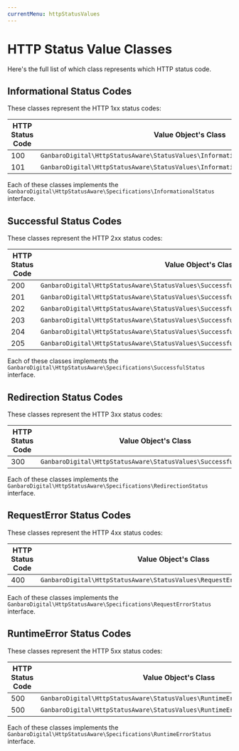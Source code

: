 ```yaml
---
currentMenu: httpStatusValues
---
```


# HTTP Status Value Classes

Here's the full list of which class represents which HTTP status code.

## Informational Status Codes

These classes represent the HTTP 1xx status codes:

HTTP Status Code | Value Object's Class
-----------------|--------------------
100 | `GanbaroDigital\HttpStatusAware\StatusValues\Informational\ContinueStatus`
101 | `GanbaroDigital\HttpStatusAware\StatusValues\Informational\SwitchingProtocolsStatus`

Each of these classes implements the `GanbaroDigital\HttpStatusAware\Specifications\InformationalStatus` interface.

## Successful Status Codes

These classes represent the HTTP 2xx status codes:

HTTP Status Code | Value Object's Class
-----------------|--------------------
200 | `GanbaroDigital\HttpStatusAware\StatusValues\Successful\OkStatus`
201 | `GanbaroDigital\HttpStatusAware\StatusValues\Successful\CreatedStatus`
202 | `GanbaroDigital\HttpStatusAware\StatusValues\Successful\AcceptedStatus`
203 | `GanbaroDigital\HttpStatusAware\StatusValues\Successful\NonAuthoritativeInformationStatus`
204 | `GanbaroDigital\HttpStatusAware\StatusValues\Successful\NoContentStatus`
205 | `GanbaroDigital\HttpStatusAware\StatusValues\Successful\ResetContentStatus`

Each of these classes implements the `GanbaroDigital\HttpStatusAware\Specifications\SuccessfulStatus` interface.

## Redirection Status Codes

These classes represent the HTTP 3xx status codes:

HTTP Status Code | Value Object's Class
-----------------|--------------------
300 | `GanbaroDigital\HttpStatusAware\StatusValues\Successful\OkStatus`

Each of these classes implements the `GanbaroDigital\HttpStatusAware\Specifications\RedirectionStatus` interface.

## RequestError Status Codes

These classes represent the HTTP 4xx status codes:

HTTP Status Code | Value Object's Class
-----------------|--------------------
400 | `GanbaroDigital\HttpStatusAware\StatusValues\RequestError\BadRequestStatus`

Each of these classes implements the `GanbaroDigital\HttpStatusAware\Specifications\RequestErrorStatus` interface.

## RuntimeError Status Codes

These classes represent the HTTP 5xx status codes:

HTTP Status Code | Value Object's Class
-----------------|--------------------
500 | `GanbaroDigital\HttpStatusAware\StatusValues\RuntimeError\InternalServerError`
500 | `GanbaroDigital\HttpStatusAware\StatusValues\RuntimeError\UnexpectedError`

Each of these classes implements the `GanbaroDigital\HttpStatusAware\Specifications\RuntimeErrorStatus` interface.
